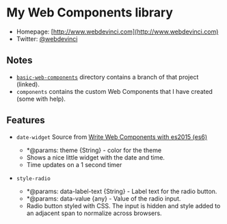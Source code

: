 # My Web Components library

* Homepage: [http://www.webdevinci.com](http://www.webdevinci.com)
* Twitter: [@webdevinci](https://twitter.com/webdevinci)

## Notes
* [`basic-web-components`](https://github.com/basic-web-components/basic-web-components) directory contains a branch of that project (linked).
* `components` contains the custom Web Components that I have created (some with help).

## Features

* `date-widget` Source from [Write Web Components with es2015 (es6)](http://www.revillweb.com/tutorials/web-components-with-es2015-es6/)
  * *@params: theme {String} - color for the theme
  * Shows a nice little widget with the date and time. 
  * Time updates on a 1 second timer
  
* `style-radio` 
  * *@params: data-label-text {String} - Label text for the radio button.
  * *@params: data-value {any} - Value of the radio input.
  * Radio button styled with CSS. The input is hidden and style added to an adjacent span to normalize across browsers.
